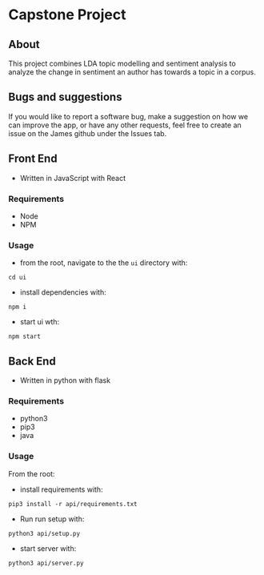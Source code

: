 # Capstone Project

## About

This project combines LDA topic modelling and sentiment analysis to analyze the change in sentiment an author has towards a topic in a corpus.

## Bugs and suggestions

If you would like to report a software bug, make a suggestion on how we can improve the app, or have any other requests, feel free to create an issue on the James github under the Issues tab.

## Front End

- Written in JavaScript with React

### Requirements

- Node
- NPM

### Usage

- from the root, navigate to the the `ui` directory with:

```code
cd ui
```

- install dependencies with:

```code
npm i
```

- start ui wth:

```code
npm start
```

## Back End

- Written in python with flask

### Requirements

- python3
- pip3
- java
### Usage

From the root:

- install requirements with:

```code
pip3 install -r api/requirements.txt
```

- Run run setup with:

```code
python3 api/setup.py
```

- start server with:

```code
python3 api/server.py
```
